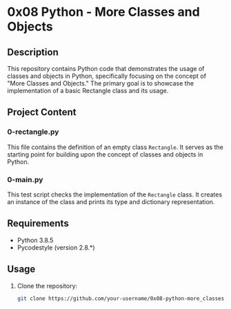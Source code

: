 # 0x08 Python - More Classes and Objects

## Description
This repository contains Python code that demonstrates the usage of classes and objects in Python, specifically focusing on the concept of "More Classes and Objects." The primary goal is to showcase the implementation of a basic Rectangle class and its usage.

## Project Content

### 0-rectangle.py
This file contains the definition of an empty class `Rectangle`. It serves as the starting point for building upon the concept of classes and objects in Python.

### 0-main.py
This test script checks the implementation of the `Rectangle` class. It creates an instance of the class and prints its type and dictionary representation.

## Requirements
- Python 3.8.5
- Pycodestyle (version 2.8.*)

## Usage
1. Clone the repository:
   ```bash
   git clone https://github.com/your-username/0x08-python-more_classes.git

